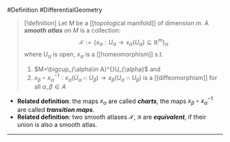 #Definition #DifferentialGeometry 

> [!definition]
> Let $M$ be a [[topological manifold]] of dimension $m$. A ***smooth atlas*** on $M$ is a collection: $$\mathcal{X}:=\{ x_{\alpha}:U_{\alpha}\to x_{\alpha}(U_{\alpha})\subseteq \mathbb{R}^m \}_{\alpha}$$where $U_{\alpha}$ is open, $x_{\alpha}$ is a [[homeomorphism]] s.t.
> 1. $M=\bigcup_{\alpha\in A}^{}U_{\alpha}$ and
> 2. $x_{\beta}\circ x_{\alpha}^{-1}: x_{\alpha}(U_{\alpha}\cap U_{\beta})\to x_{\beta}(U_{\alpha}\cap U_{\beta})$ is a [[diffeomorphism]] for all $\alpha,\beta\in A$

- **Related definition**: the maps $x_{\alpha}$ are called ***charts***, the maps $x_{\beta}\circ x_{\alpha}^{-1}$ are called ***transition maps***.
- **Related definition**: two smooth atlases $\mathcal{X},\mathcal{Y}$ are ***equivalent***, if their union is also a smooth atlas.
---